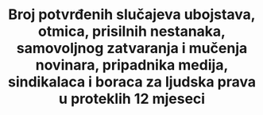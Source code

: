 ﻿---
title: >-
  Broj potvrđenih slučajeva ubojstava, otmica, prisilnih nestanaka, samovoljnog zatvaranja i mučenja novinara, pripadnika medija, sindikalaca i boraca za ljudska prava u proteklih 12 mjeseci
permalink: /16-10-1/
sdg_goal: 16
layout: indicator
indicator: 16.10.1
indicator_variable: null
graph: null
graph_type_description: null
graph_status_notes: unk
variable_description: null
variable_notes: null
un_designated_tier: '3'
un_custodial_agency: 'OHCHR  (Partnering  Agencies:  ILO,  UNESCO-UIS)'
target_id: '16.1'
has_metadata: true
goal_meta_link: 'http://unstats.un.org/sdgs/files/metadata-compilation/Metadata-Goal-16.pdf'
goal_meta_link_page: 33
indicator_name: >-
  Broj potvrđenih slučajeva ubojstava, otmica, prisilnih nestanaka, samovoljnog zatvaranja i mučenja novinara, pripadnika medija, sindikalaca i boraca za ljudska prava u proteklih 12 mjeseci
target: >-
  Osigurati javni pristup informacijama te štititi temeljne slobode, u skladu s nacionalnim zakonodavstvom i međunarodnim ugovorima.
source_title: null
source_notes: null
published: true  

rationale_interpretation: >-
  Podaci o kršenjima ljudskih prava počinjenih protiv novinara, sindikalaca i boraca za ljudska prava potrebna su kako bi mogli znati da li su temeljne slobode, uključujući pravo na slobodu mišljenja i izražavanja, koje uključuje pravo na informiranje i pravo na slobodu mirnog okupljanja i udruživanja, zaštićene u skladu s međunarodnim pravom. Država je dužna poštivati ljudska prava svih osoba pod svojom jurisdikcijom, budući se mora suzdržati od kršenja tih prava, ali i štititi pojedince od akata trećih osoba. Ovaj pokazatelj stoga obuhvaća sve takve slučajeve, ali u situacijama kada je ubojstvo, nestanak, pritvaranje, napad ili mučenje počinjeno od strane agenta države ili bilo koje druge osobe koja djeluje pod državnim autoritetom ili u suučesništvu ili s pristankom države ili u slučajevima u kojima država ne uspije adekvatno istražiti, kazniti ili pružiti obeštećenje za djelo koje je počinila treća osoba, te će to predstavljati kršenje ljudskih prava. @@ Ubojstvo, nestanak, samovoljno zatvaranje, napad i mučenje novinara, sindikalaca i boraca za ljudska prava može imati negativan učinak na slobodu izražavanja i druge temeljne slobode. Kako bismo imali punu sliku o opsegu zaštite temeljnih sloboda, preporučljivo je imati košaru pokazatelja na nacionalnoj razini, uključujući pristup informacijama, ostale aspekte prava na slobodu mišljenja i izražavanja te slobodu okupljanja i udruživanja, osobito pravo na komunikaciju s međunarodnim mehanizmima o ljudskim pravima te druge oblike kršenja ljudskih prava koji se često čine protiv novinara, sindikalaca i boraca za ljudska prava, što može uključivati zastrašivanje, uznemiravanje, progon, klevetanje i ograničavanje kretanja.
indicator_definition: >-
  Za ovaj pokazatelj, ubojstvo uključuje namjerno ubojstvo i druge oblike proizvoljnog lišenja života, kako je formulirano u članku 6 (1) ICCPR-a. Prisilni nestanak se definira kao uhićenje, pritvaranje, otmica ili bilo koji drugi oblik lišenja slobode, nakon čega slijedi odbijanje priznavanja lišenja slobode ili prikrivanja sudbine ili mjesta gdje je nestala osoba, a što takvu osobu stavlja izvan zaštite pravnog sustava (Međunarodna konvencija o zaštiti svih osoba od prisilnih nestanaka, prilagođena kako bi se u obzir mogli uzeti nestanci koje su proveli ne-državni akteri). Arbitražni pritvor je pritvor bez provođenja predviđenog postupka i zaštitnih mjera, kako je predviđeno u članku 9. stavku 1. ICCPR-a. Mučenje znači bilo koji čin kojim se namjerno nanosi teška bol ili patnja, bilo fizička ili psihička, za svrhe kao što je dobivanje podataka ili priznanja od žrtve ili treće osobe, kažnjavanja žrtve ili treće osobe za djelo koje je počinila ona ili treća osoba ili za koju postoji sumnja da ga je počinila žrtva ili treća osoba, ili kako bi se zastrašilo bilo žrtvu bilo treću osobu, ili iz bilo kojeg razloga temeljenog na diskriminaciji bilo koje vrste, kada je takva bol ili patnja nanesena od strane ili na poticaj ili uz suglasnost ili pristanak službene osobe ili druge osobe koja djeluje u službenom svojstvu (Konvencija protiv mučenja). Napad označava fizički napad na tijelo druge osobe koji rezultira ozbiljnom tjelesnom ozljedom. Borci za ljudska prava je pojam koji se koristi za ljude koji sami ili s drugima djeluju na promicanju ili zaštiti ljudskih prava. Borci za ljudska prava mogu se prepoznati prije svega prema onom što rade te je putem opisa njihovih aktivnosti i konteksta u kojima rade moguće ovaj termin najbolje objasniti. Definicija boraca za ljudska prava može uključivati novinare i sindikalce, ali svaki pojedini slučaj se uračunava samo jednom. Drugi primjeri mogu uključivati studentsku kampanju za okončanje mučenja u zatvorima, političare koji se bore protiv korupcije ili svjedoke u sudskim postupcima u vezi kršenja ljudskih prava. Termin novinara obuhvaća novinare, medijske djelatnike i novinarstvo na društvenim medijima koji generiraju znatan javni interes. Ova koncepcija dogovorena su od strane država članica UNESCO-a, a može uključivati širok spektar dionika, uključujući profesionalne novinare i analitičare, inozemne dopisnike i lokalne novinare, kao i blogere te druge proizvođače društvenih medija koji se bave nekim oblicima samo-publiciranja, bilo u tisku, na Internetu ili drugdje, novinare iz tradicionalnih medija i oni koji rade na više medija. Pojam "sindikalist" odnosi se na pojedinca zaposlenog u ili ovlaštenog od sindikata i na druge izabrane predstavnike radnika, uključujući i radnike u neformalnom sektoru. Pokazatelj se izračunava kao ukupan broj prijavljenih slučajeva ubojstava, nestanaka, samovoljnog zatvaranja, napada i mučenja novinara, sindikalaca i boraca za ljudska prava tijekom izvještajnog razdoblja, potvrđenih od strane nezavisnih tijela (u ovom slučaju OHCHR i UNESCO)
---